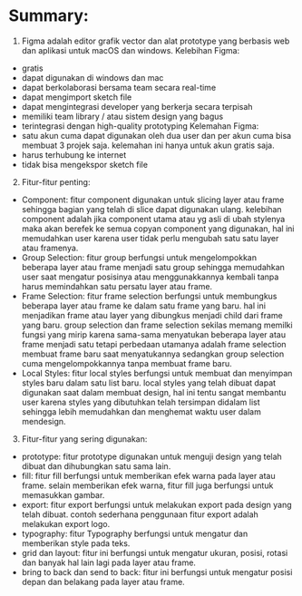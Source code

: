 # Summary:
1. Figma adalah editor grafik vector dan alat prototype yang berbasis web dan aplikasi untuk macOS dan windows.
Kelebihan Figma:
- gratis
- dapat digunakan di windows dan mac
- dapat berkolaborasi bersama team secara real-time
- dapat mengimport sketch file
- dapat mengintegrasi developer yang berkerja secara terpisah
- memiliki team library / atau sistem design yang bagus
- terintegrasi dengan high-quality prototyping
Kelemahan Figma:
- satu akun cuma dapat digunakan oleh dua user dan per akun cuma bisa membuat 3 projek saja. kelemahan ini hanya untuk akun gratis saja.
- harus terhubung ke internet
- tidak bisa mengekspor sketch file

2. Fitur-fitur penting:
- Component: fitur component digunakan untuk slicing layer atau frame sehingga bagian yang telah di slice dapat digunakan ulang. kelebihan component adalah jika component utama atau yg asli di ubah stylenya maka akan berefek ke semua copyan component yang digunakan, hal ini memudahkan user karena user tidak perlu mengubah satu satu layer atau framenya.
- Group Selection: fitur group berfungsi untuk mengelompokkan beberapa layer atau frame menjadi satu group sehingga memudahkan user saat mengatur posisinya atau menggunakkannya kembali tanpa harus memindahkan satu persatu layer atau frame.
- Frame Selection: fitur frame selection berfungsi untuk membungkus beberapa layer atau frame ke dalam satu frame yang baru. hal ini menjadikan frame atau layer yang dibungkus menjadi child dari frame yang baru. 
group selection dan frame selection sekilas memang memilki fungsi yang mirip karena sama-sama menyatukan beberapa layer atau frame menjadi satu tetapi perbedaan utamanya adalah frame selection membuat frame baru saat menyatukannya sedangkan group selection cuma mengelompokkannya tanpa membuat frame baru.
- Local Styles: fitur local styles berfungsi untuk membuat dan menyimpan styles baru dalam satu list baru. local styles yang telah dibuat dapat digunakan saat dalam membuat design, hal ini tentu sangat membantu user karena styles yang dibutuhkan telah tersimpan didalam list sehingga lebih memudahkan dan menghemat waktu user dalam mendesign.

3. Fitur-fitur yang sering digunakan:
- prototype: fitur prototype digunakan untuk menguji design yang telah dibuat dan dihubungkan satu sama lain.
- fill: fitur fill berfungsi untuk memberikan efek warna pada layer atau frame. selain memberikan efek warna, fitur fill juga berfungsi untuk memasukkan gambar.
- export: fitur export berfungsi untuk melakukan export pada design yang telah dibuat. contoh sederhana penggunaan fitur export adalah melakukan export logo.
- typography: fitur Typography berfungsi untuk mengatur dan memberikan style pada teks.
- grid dan layout: fitur ini berfungsi untuk mengatur ukuran, posisi, rotasi dan banyak hal lain lagi pada layer atau frame.
- bring to back dan send to back: fitur ini berfungsi untuk mengatur posisi depan dan belakang pada layer atau frame.